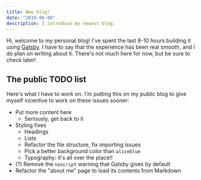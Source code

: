 ```yaml
---
title: New blog!
date: "2019-06-08"
description: I introduce my newest blog.
---
```


Hi, welcome to my personal blog! I've spent the last 8-10 hours building it using
[Gatsby](https://gatsbyjs.org/). I have to say that the experience has been real
smooth, and I do plan on writing about it. There's not much here for now, but be
sure to check later!

## The public TODO list

Here's what I have to work on. I'm putting this on my public blog to give myself incentive to
work on these issues sooner:

- Put more content here
  - Seriously, get back to it
- Styling fixes
  - Headings
  - Lists
  - Refactor the file structure, fix importing issues
  - Pick a better background color than `aliceblue`
  - Typography: it's all over the place!!
- (?) Remove the `noscript` warning that Gatsby gives by default
- Refactor the "about me" page to load its contents from Markdown
